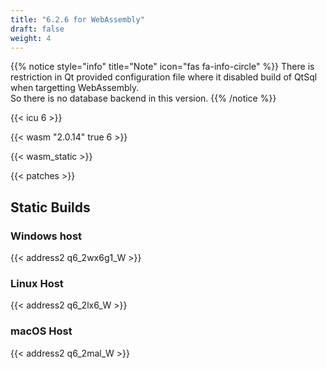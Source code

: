 ```yaml
---
title: "6.2.6 for WebAssembly"
draft: false
weight: 4
---
```


{{% notice style="info" title="Note"  icon="fas fa-info-circle" %}}
There is restriction in Qt provided configuration file where it disabled build of QtSql when targetting WebAssembly.  
So there is no database backend in this version.
{{% /notice %}}

{{< icu 6 >}}

{{< wasm "2.0.14" true 6 >}}

{{< wasm_static >}}

{{< patches >}}

## Static Builds

### Windows host

{{< address2 q6_2wx6g1_W >}}

### Linux Host

{{< address2 q6_2lx6_W >}}

### macOS Host

{{< address2 q6_2mal_W >}}
